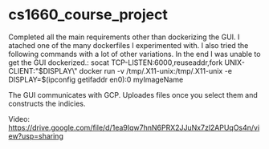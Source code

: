 # cs1660_course_project

Completed all the main requirements other than dockerizing the GUI.
I atached one of the many dockerfiles I experimented with. 
I also tried the following commands with a lot of other variations. In the end I was unable to get the GUI dockerized.: 
socat TCP-LISTEN:6000,reuseaddr,fork UNIX-CLIENT:\"$DISPLAY\"
docker run -v /tmp/.X11-unix:/tmp/.X11-unix -e DISPLAY=$(ipconfig getifaddr en0):0 myImageName

The GUI communicates with GCP. Uploades files once you select them and constructs the indicies.

Video: 
https://drive.google.com/file/d/1ea9Iqw7hnN6PRX2JJuNx7zl2APUqOs4n/view?usp=sharing
